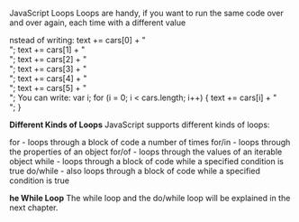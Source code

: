 JavaScript Loops
Loops are handy, if you want to run the same code over and over again, each time with a different value

nstead of writing:
text += cars[0] + "<br>";
text += cars[1] + "<br>";
text += cars[2] + "<br>";
text += cars[3] + "<br>";
text += cars[4] + "<br>";
text += cars[5] + "<br>";
You can write:
var i;
for (i = 0; i < cars.length; i++) {
  text += cars[i] + "<br>";
}

**Different Kinds of Loops**
JavaScript supports different kinds of loops:

for - loops through a block of code a number of times
for/in - loops through the properties of an object
for/of - loops through the values of an iterable object
while - loops through a block of code while a specified condition is true
do/while - also loops through a block of code while a specified condition is true

**he While Loop**
The while loop and the do/while loop will be explained in the next chapter.